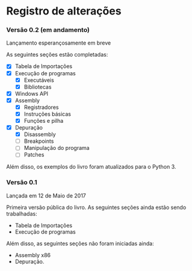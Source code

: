 # Registro de alterações

### Versão 0.2 (em andamento)
Lançamento esperançosamente em breve

As seguintes seções estão completadas:

* [x] Tabela de Importações
* [x] Execução de programas
  * [x] Executáveis
  * [x] Bibliotecas
* [x] Windows API
* [x] Assembly
  * [x] Registradores
  * [x] Instruções básicas
  * [x] Funções e pilha
* [x] Depuração
  * [x] Disassembly
  * [ ] Breakpoints
  * [ ] Manipulação do programa
  * [ ] Patches

Além disso, os exemplos do livro foram atualizados para o Python 3.

### Versão 0.1
Lançada em 12 de Maio de 2017

Primeira versão pública do livro. As seguintes seções ainda estão sendo trabalhadas:

* Tabela de Importações
* Execução de programas

Além disso, as seguintes seções não foram iniciadas ainda:

* Assembly x86
* Depuração.
